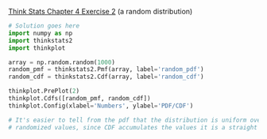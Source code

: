 [Think Stats Chapter 4 Exercise 2](http://greenteapress.com/thinkstats2/html/thinkstats2005.html#toc41) (a random distribution)

``` Python
# Solution goes here
import numpy as np
import thinkstats2
import thinkplot

array = np.random.random(1000)
random_pmf = thinkstats2.Pmf(array, label='random_pdf')
random_cdf = thinkstats2.Cdf(array, label='random_cdf')

thinkplot.PrePlot(2)
thinkplot.Cdfs([random_pmf, random_cdf])
thinkplot.Config(xlabel='Numbers', ylabel='PDF/CDF')

# It's easier to tell from the pdf that the distribution is uniform over testing 1000 
# randomized values, since CDF accumulates the values it is a straight diagonal line
```
